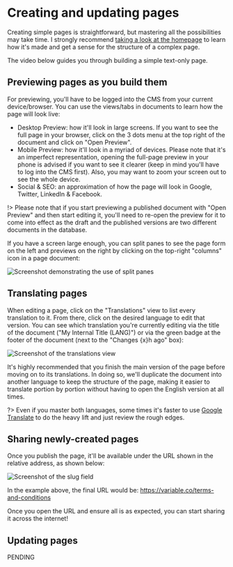 # Creating and updating pages

Creating simple pages is straightforward, but mastering all the possibilities may take time. I strongly recommend [taking a look at the homepage](/desk/page;HOME_ID_HERE ':ignore') to learn how it's made and get a sense for the structure of a complex page.

The video below guides you through building a simple text-only page.

<!-- SUGGESTION: add a video for editors going through the creation of a page from scratch -->

## Previewing pages as you build them

For previewing, you'll have to be logged into the CMS from your current device/browser. You can use the views/tabs in documents to learn how the page will look live:

- Desktop Preview: how it'll look in large screens. If you want to see the full page in your browser, click on the 3 dots menu at the top right of the document and click on "Open Preview".
- Mobile Preview: how it'll look in a myriad of devices. Please note that it's an imperfect representation, opening the full-page preview in your phone is advised if you want to see it clearer (keep in mind you'll have to log into the CMS first). Also, you may want to zoom your screen out to see the whole device.
- Social & SEO: an approximation of how the page will look in Google, Twitter, LinkedIn & Facebook.

!> Please note that if you start previewing a published document with "Open Preview" and then start editing it, you'll need to re-open the preview for it to come into effect as the draft and the published versions are two different documents in the database.

If you have a screen large enough, you can split panes to see the page form on the left and previews on the right by clicking on the top-right "columns" icon in a page document:

![Screenshot demonstrating the use of split panes](/split-pane-demonstration.png)

## Translating pages

When editing a page, click on the "Translations" view to list every translation to it. From there, click on the desired language to edit that version. You can see which translation you're currently editing via the title of the document ("My Internal Title (LANG)") or via the green badge at the footer of the document (next to the "Changes {x}h ago" box):

![Screenshot of the translations view](/translations-view.png)

It's highly recommended that you finish the main version of the page before moving on to its translations. In doing so, we'll duplicate the document into another language to keep the structure of the page, making it easier to translate portion by portion without having to open the English version at all times.

?> Even if you master both languages, some times it's faster to use [Google Translate](https://translate.google.com/) to do the heavy lift and just review the rough edges.

## Sharing newly-created pages

Once you publish the page, it'll be available under the URL shown in the relative address, as shown below:

![Screenshot of the slug field](/page-slug-field.png)

In the example above, the final URL would be: https://variable.co/terms-and-conditions

Once you open the URL and ensure all is as expected, you can start sharing it across the internet!

## Updating pages

<!-- FE specific, remember to let editors know how to do it -->

PENDING
